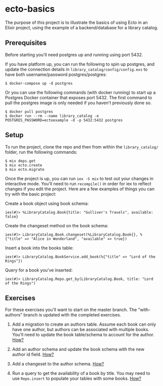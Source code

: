 # ecto-basics
The purpose of this project is to illustrate the basics of using Ecto in an Elixir project, using the example of a backend/database for a library catalog.

## Prerequisites
Before starting you'll need postgres up and running using port 5432.

If you have platform up, you can run the following to spin up postgres, and update the connection details in `library_catalog/config/config.exs` to have both username/password postgres/postgres:
```
$ docker-compose up -d postgres
```

Or you can use the following commands (with docker running) to start up a Postgres Docker container that exposes port 5432. The first command to pull the postgres image is only needed if you haven't previously done so.
```
$ docker pull postgres
$ docker run --rm --name library_catalog -e POSTGRES_PASSWORD=ectoexample -d -p 5432:5432 postgres
```

## Setup

To run the project, clone the repo and then from within the `library_catalog/` folder, run the following commands:

```
$ mix deps.get
$ mix ecto.create
$ mix ecto.migrate
```

Once the project is up, you can run `iex -S mix` to test out your changes in interactive mode. You'll need to run `recompile()` in order for iex to reflect changes if you edit the project. Here are a few examples of things you can try with the basic project:

Create a book object using book schema:
```
iex(#)> %LibraryCatalog.Book{title: "Gulliver's Travels", available: false}
```

Create the changeset method on the book schema:
```
iex(#)> LibraryCatalog.Book.changeset(%LibraryCatalog.Book{}, %{"title" => "Alice in Wonderland", "available" => true})
```

Insert a book into the books table:
```
iex(#)> LibraryCatalog.BookService.add_book(%{"title" => "Lord of the Rings"})
```

Query for a book you've inserted:
```
iex(#)> LibraryCatalog.Repo.get_by(LibraryCatalog.Book, title: "Lord of the Rings")
```

## Exercises

For these exercises you'll want to start on the master branch.  The "with-authors" branch is updated with the completed exercises.

1. Add a migration to create an authors table. Assume each book can only have one author, but authors can be associated with multiple books.  You'll need to update the book table/schema to account for the author. [How?](docs/AddMigration.md)

2. Add an author schema and update the book schema with the new author id field. [How?](docs/AddSchema.md)

3. Add a changeset to the author schema. [How?](docs/AddChangeset.md)

4. Run a query to get the availability of a book by title.  You may need to use `Repo.insert` to populate your tables with some books. [How?](docs/AddQuery.md)